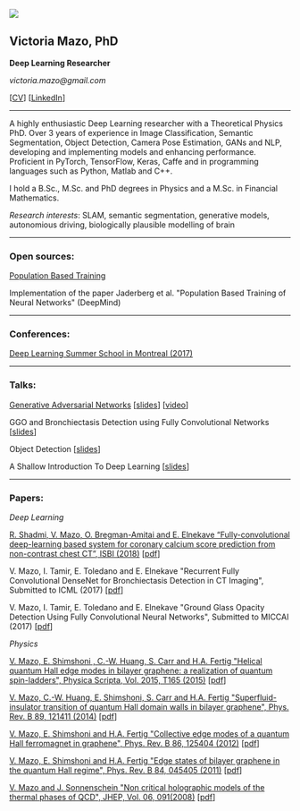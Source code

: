 ![]({{site.baseurl}}/victoriamazo.github.io/DSCN9210.jpg)

## Victoria Mazo, PhD    

**Deep Learning Researcher**

_victoria.mazo@gmail.com_

[[CV](https://github.com/victoriamazo/victoriamazo.github.io/blob/master/18.11.17_CV%20-%20Victoria%20Mazo.doc)]  [[LinkedIn](https://www.linkedin.com/in/victoria-mazo-phd-72801b15/)]


__________________________________________



A highly enthusiastic Deep Learning researcher with a Theoretical Physics PhD. Over 3 years of experience in Image Classification, Semantic Segmentation, Object Detection, Camera Pose Estimation, GANs and NLP, developing and implementing models and enhancing performance. 
Proficient in PyTorch, TensorFlow, Keras, Caffe and in programming languages such as Python, Matlab and C++.

I hold a B.Sc., M.Sc. and PhD degrees in Physics and a M.Sc. in Financial Mathematics.

_Research interests_: SLAM, semantic segmentation, generative models, autonomious driving, biologically plausible modelling of brain 

__________________________________________

### Open sources:

[Population Based Training](https://github.com/victoriamazo/pbt)

Implementation of the paper Jaderberg et al. "Population Based Training of Neural Networks" (DeepMind)

__________________________________________

### Conferences:

[Deep Learning Summer School in Montreal (2017)](https://mila.quebec/en/cours/deep-learning-summer-school-2017/) 


__________________________________________

### Talks:

[Generative Adversarial Networks](https://www.meetup.com/PyData-Tel-Aviv/events/238184051/) [[slides](https://github.com/victoriamazo/victoriamazo.github.io/raw/master/GANs.pptx)] [[video](https://youtu.be/g5YZjn7O7aQ)]

GGO and Bronchiectasis Detection using Fully Convolutional Networks [[slides](https://github.com/victoriamazo/victoriamazo.github.io/blob/master/17.03.09%20-%20GGO%20and%20Bronchiectasis%20Detection%20using%20Fully%20Connected%20Networks%20-%20Copy.pptx)]

Object Detection [[slides](https://github.com/victoriamazo/victoriamazo.github.io/raw/master/detection.pptx)]

A Shallow Introduction To Deep Learning [[slides](https://github.com/victoriamazo/victoriamazo.github.io/raw/master/intro.pptx)]

__________________________________________

### Papers:

_Deep Learning_

[R. Shadmi, V. Mazo, O. Bregman-Amitai and E. Elnekave 
“Fully-convolutional deep-learning based system for coronary calcium score prediction from non-contrast chest CT”,
ISBI (2018)](https://ieeexplore.ieee.org/document/8363515) [[pdf](https://github.com/victoriamazo/victoriamazo.github.io/blob/master/ISBI18_isbi2018_final.pdf)]

V. Mazo, I. Tamir, E. Toledano and E. Elnekave
"Recurrent Fully Convolutional DenseNet for Bronchiectasis Detection in CT Imaging",
Submitted to ICML (2017) [[pdf](https://github.com/victoriamazo/victoriamazo.github.io/blob/master/2017.02.23_Mazo%20-%20Recurrent%20Fully%20Convolutional%20DenseNet%20for%20Bronchiectasis%20Detection%20in%20CT%20Imaging.pdf)] 

V. Mazo, I. Tamir, E. Toledano and E. Elnekave
"Ground Glass Opacity Detection Using Fully Convolutional Neural Networks",
Submitted to MICCAI (2017) [[pdf](https://github.com/victoriamazo/victoriamazo.github.io/blob/master/2017.02.23_Mazo%20-%20Ground%20Glass%20Opacity%20Detection%20Using%20Fully%20Convolutional%20Neural%20Networks.pdf)] 

_Physics_

[V. Mazo, E. Shimshoni , C.-W. Huang, S. Carr and H.A. Fertig "Helical quantum Hall edge modes in bilayer graphene: a realization of quantum spin-ladders", Physica Scripta, Vol. 2015, T165 (2015)](http://iopscience.iop.org/article/10.1088/0031-8949/2015/T165/014019/meta;jsessionid=419E8011ABB941DFC13C75476A38EF25.c1) [[pdf](https://github.com/victoriamazo/victoriamazo.github.io/raw/master/Helical.pdf)] 

[V. Mazo, C.-W. Huang, E. Shimshoni, S. Carr and H.A. Fertig "Superfluid-insulator transition of quantum Hall domain walls in bilayer graphene", Phys. Rev. B 89, 121411 (2014)](http://journals.aps.org/prb/abstract/10.1103/PhysRevB.89.121411) [[pdf](https://github.com/victoriamazo/victoriamazo.github.io/raw/master/superfluid.pdf)] 

[V. Mazo, E. Shimshoni and H.A. Fertig "Collective edge modes of a quantum Hall ferromagnet in graphene", Phys. Rev. B 86, 125404 (2012)](http://journals.aps.org/prb/abstract/10.1103/PhysRevB.86.125404) [[pdf](https://github.com/victoriamazo/victoriamazo.github.io/raw/master/collective.pdf)] 

[V. Mazo, E. Shimshoni and H.A. Fertig "Edge states of bilayer graphene in the quantum Hall regime", Phys. Rev. B 84, 045405 (2011)](http://journals.aps.org/prb/abstract/10.1103/PhysRevB.84.045405) [[pdf](https://github.com/victoriamazo/victoriamazo.github.io/raw/master/edge.pdf)] 

[V. Mazo and J. Sonnenschein "Non critical holographic models of the thermal phases of QCD", JHEP, Vol. 06, 091(2008)](http://iopscience.iop.org/article/10.1088/1126-6708/2008/06/091/meta) [[pdf](https://github.com/victoriamazo/victoriamazo.github.io/raw/master/holographic.pdf)] 
